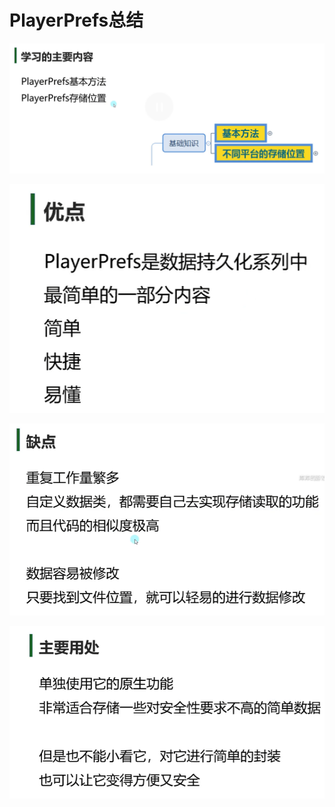 # PlayerPrefs总结

![188cd891adf06d6e248d1522def0e405.png](image/188cd891adf06d6e248d1522def0e405.png)

![b036e9063962caf130eba7ed7b077579.png](image/b036e9063962caf130eba7ed7b077579.png)

![c026526acfd64431662be6a20cb9e604.png](image/c026526acfd64431662be6a20cb9e604.png)

![2d67668d3e4278209da160c8a15490ec.png](image/2d67668d3e4278209da160c8a15490ec.png)
